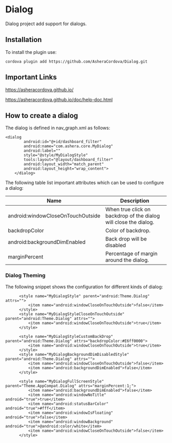 # Dialog

Dialog project add support for dialogs.

## Installation
To install the plugin use:
```
cordova plugin add https://github.com/AsheraCordova/Dialog.git
```

## Important Links
https://asheracordova.github.io/

https://asheracordova.github.io/doc/help-doc.html

## How to create a dialog

The dialog is defined in nav_graph.xml as follows:

```
<dialog
        android:id="@+id/dashboard_filter"
        android:name="com.ashera.core.MyDialog"
        android:label=""
        style="@style/MyDialogStyle"
        tools:layout="@layout/dashboard_filter"
        android:layout_width="match_parent"
        android:layout_height="wrap_content">
    </dialog>
```

The following table list important attributes which can be used to configure a dialog:

Name                              | Description
-------------                     | -------------
android:windowCloseOnTouchOutside | When true click on backdrop of the dialog will close the dialog.
backdropColor                     | Color of backdrop.
android:backgroundDimEnabled      | Back drop will be disabled
marginPercent                     | Percentage of margin around the dialog.

### Dialog Theming

The following snippet shows the configuration for different kinds of dialog:
```
      <style name="MyDialogStyle" parent="android:Theme.Dialog" attrs="">
          <item name="android:windowCloseOnTouchOutside">false</item>
      </style>
      <style name="MyDialogStyleCloseOnTouchOutside" parent="android:Theme.Dialog" attrs="">
          <item name="android:windowCloseOnTouchOutside">true</item>
      </style>

      <style name="MyDialogStyleCustomBackDrop" parent="android:Theme.Dialog" attrs="backdropColor:#E6ff0000">
          <item name="android:windowCloseOnTouchOutside">true</item>
      </style>
      <style name="MyDialogBackgroundDimDisabledStyle" parent="android:Theme.Dialog" attrs="">
          <item name="android:windowCloseOnTouchOutside">false</item>
          <item name="android:backgroundDimEnabled">false</item>
      </style>

      <style name="MyDialogFullScreenStyle" parent="Theme.AppCompat.Dialog" attrs="marginPercent:1;">
          <item name="android:backgroundDimEnabled">false</item>
          <item name="android:windowNoTitle" android="true">true</item>
          <item name="android:statusBarColor" android="true">#fff</item>
          <item name="android:windowIsFloating" android="true">false</item>
          <item name="android:windowBackground" android="true">@android:color/white</item>
          <item name="android:windowCloseOnTouchOutside">false</item>
      </style>

```
